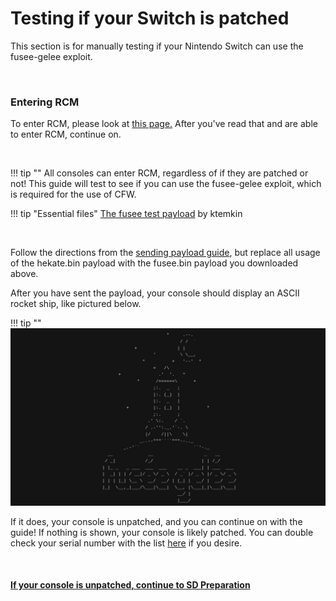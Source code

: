 # Testing if your Switch is patched
This section is for manually testing if your Nintendo Switch can use the fusee-gelee exploit.

&nbsp;

### Entering RCM
To enter RCM, please look at [this page.](/switch-guide/user_guide/entering_rcm/) After you've read that and are able to enter RCM, continue on.

&nbsp;

!!! tip ""
    All consoles can enter RCM, regardless of if they are patched or not! This guide will test to see if you can use the fusee-gelee exploit, which is required for the use of CFW. 

!!! tip "Essential files"
    [The fusee test payload](http://misc.ktemkin.com/fusee.bin) by ktemkin

&nbsp;

Follow the directions from the [sending payload guide](/switch-guide/user_guide/sending_payload/), but replace all usage of the hekate.bin payload with the fusee.bin payload you downloaded above.

After you have sent the payload, your console should display an ASCII rocket ship, like pictured below.

!!! tip ""
    ![Fusee Test Payload](../extras/img/fusee_test.jpg)

If it does, your console is unpatched, and you can continue on with the guide! If nothing is shown, your console is likely patched. You can double check your serial number with the list [here](/user_guide/getting_started/) if you desire.

&nbsp;

#### [If your console is unpatched, continue to SD Preparation <i class="fa fa-arrow-circle-right fa-lg"></i>](/switch-guide/user_guide/sd_preparation/)
